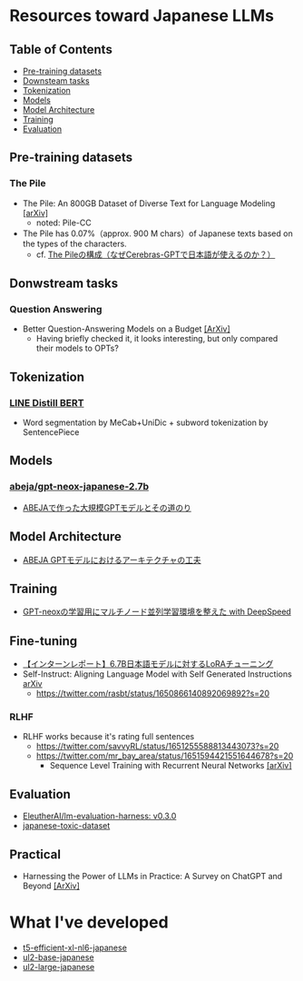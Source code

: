 # Resources toward Japanese LLMs

## Table of Contents
- [Pre-training datasets](#pre-training-datasets)
- [Downsteam tasks](#donwstream-tasks)
- [Tokenization](#tokenization)
- [Models](#models)
- [Model Architecture](#model-architecture)
- [Training](#training)
- [Evaluation](#evaluation)

## Pre-training datasets
### The Pile
- The Pile: An 800GB Dataset of Diverse Text for Language Modeling [[arXiv]](https://arxiv.org/abs/2101.00027)
  - noted: Pile-CC
- The Pile has 0.07%（approx. 900 M chars）of Japanese texts based on the types of the characters.
  - cf. [The Pileの構成（なぜCerebras-GPTで日本語が使えるのか？）](https://staka.jp/wordpress/?p=854)


## Donwstream tasks
### Question Answering
- Better Question-Answering Models on a Budget [[ArXiv]](https://arxiv.org/abs/2304.12370v1)
  - Having briefly checked it, it looks interesting, but only compared their models to OPTs?


## Tokenization
### [LINE Distill BERT](https://github.com/line/LINE-DistilBERT-Japanese)
- Word segmentation by MeCab+UniDic + subword tokenization by SentencePiece


## Models
### [abeja/gpt-neox-japanese-2.7b](https://huggingface.co/abeja/gpt-neox-japanese-2.7b)
- [ABEJAで作った大規模GPTモデルとその道のり](https://tech-blog.abeja.asia/entry/abeja-gpt-project-202207)


## Model Architecture
- [ABEJA GPTモデルにおけるアーキテクチャの工夫](https://tech-blog.abeja.asia/entry/abeja-gpt-model-202208)


## Training
- [GPT-neoxの学習用にマルチノード並列学習環境を整えた with DeepSpeed](https://tech-blog.abeja.asia/entry/abeja-gpt-neox-infra-202208)


## Fine-tuning
- [【インターンレポート】6.7B日本語モデルに対するLoRAチューニング](https://engineering.linecorp.com/ja/blog/lora-tuning-for-japanese-model)
- Self-Instruct: Aligning Language Model with Self Generated Instructions [arXiv](https://arxiv.org/abs/2212.10560)
  - https://twitter.com/rasbt/status/1650866140892069892?s=20

### RLHF
- RLHF works because it's rating full sentences
  -  https://twitter.com/savvyRL/status/1651255588813443073?s=20
  -  https://twitter.com/mr_bay_area/status/1651594421551644678?s=20
      -  Sequence Level Training with Recurrent Neural Networks [[arXiv]](https://arxiv.org/abs/1511.06732)


## Evaluation
- [EleutherAI/lm-evaluation-harness: v0.3.0](https://zenodo.org/record/7413426)
- [japanese-toxic-dataset](https://github.com/inspection-ai/japanese-toxic-dataset)


## Practical
- Harnessing the Power of LLMs in Practice: A Survey on ChatGPT and Beyond [[ArXiv]](https://arxiv.org/abs/2304.13712)

# What I've developed
- [t5-efficient-xl-nl6-japanese](https://huggingface.co/JapaNLP/t5-efficient-xl-nl6-japanese)
- [ul2-base-japanese](https://huggingface.co/JapaNLP/ul2-base-japanese)
- [ul2-large-japanese](https://huggingface.co/JapaNLP/ul2-large-japanese)
